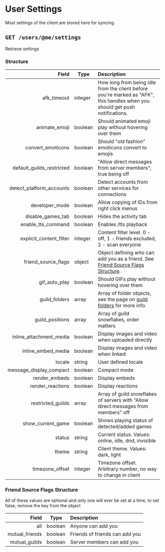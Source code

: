 # User Settings
Most settings of the client are stored here for syncing.

## `GET /users/@me/settings`
Retrieve settings

### Structure

| Field | Type | Description |
| --: | -- | :-- |
| afk_timeout | integer | How long from being idle from the client before you're marked as "AFK", this handles when you should get push notifications. |
| animate_emoji | boolean | Should animated emoji play without hovering over them |
| convert_emoticons | boolean | Should "old fashion" emoticons convert to emojis |
| default_guilds_restricted | boolean | "Allow direct messages from server members", true being off |
| detect_platform_accounts | boolean | Detect accounts from other services for connections |
| developer_mode | boolean | Allow copying of IDs from right click menus |
| disable_games_tab | boolean | Hides the activity tab |
| enable_tts_command | boolean | Enables /tts playback |
| explicit_content_filter | integer | Content filter level. 0 - off, 1 - friends excluded, 2 - scan everyone |
| friend_source_flags | object | Object defining who can add you as a friend. See [Friend Source Flags Structure](#friend_source_flags_structure). |
| gif_auto_play | boolean | Should GIFs play without hovering over them |
| guild_folders | array | Array of folder objects, see the page on [guild folders](/guild_folder.html) for more info. |
| guild_positions | array | Array of guild snowflakes, order matters |
| inline_attachment_media | boolean | Display images and video when uploaded directly |
| inline_embed_media | boolean | Display images and video when linked |
| locale | string | User defined locale |
| message_display_compact | boolean | Compact mode |
| render_embeds | boolean | Display embeds |
| render_reactions | boolean | Display reactions |
| restricted_guilds | array | Array of guild snowflakes of servers with "Allow direct messages from members" off |
| show_current_game | boolean | Shows playing status of detected/added games |
| status | string | Current status. Values: online, idle, dnd, invisible |
| theme | string | Client theme. Values: dark, light |
| timezone_offset | integer | Timezone offset. Arbitrary number, no way to change in client |

### Friend Source Flags Structure

All of these values are optional and only one will ever be set at a time, to set false, remove the key from the object

| Field | Type | Description |
| --: | -- | :-- |
| all | boolean | Anyone can add you |
| mutual_friends | boolean | Friends of friends can add you |
| mutual_guilds | boolean | Server members can add you |
